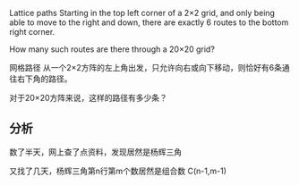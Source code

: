 Lattice paths
Starting in the top left corner of a 2×2 grid, and only being able to move to the right and down, there are exactly 6 routes to the bottom right corner.


How many such routes are there through a 20×20 grid?

网格路径
从一个2×2方阵的左上角出发，只允许向右或向下移动，则恰好有6条通往右下角的路径。


对于20×20方阵来说，这样的路径有多少条？

## 分析
数了半天，网上查了点资料，发现居然是杨辉三角

又找了几天，杨辉三角第n行第m个数居然是组合数 C(n-1,m-1)